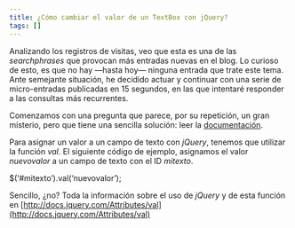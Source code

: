 ```yaml
---
title: ¿Cómo cambiar el valor de un TextBox con jQuery?
tags: []
---
```

Analizando los registros de visitas, veo que esta es una de las _searchphrases_ que provocan más entradas nuevas en el blog. Lo curioso de esto, es que no hay —hasta hoy— ninguna entrada que trate este tema. Ante semejante situación, he decidido actuar y continuar con una serie de micro-entradas publicadas en 15 segundos, en las que intentaré responder a las consultas más recurrentes.

Comenzamos con una pregunta que parece, por su repetición, un gran misterio, pero que tiene una sencilla solución: leer la [documentación](http://docs.jquery.com/).

Para asignar un valor a un campo de texto con _jQuery_, tenemos que utilizar la función _val_. El siguiente código de ejemplo, asignamos el valor _nuevovalor_ a un campo de texto con el ID _mitexto_.

$(‘#mitexto’).val(‘nuevovalor’);

Sencillo, ¿no? Toda la información sobre el uso de _jQuery_ y de esta función en [http://docs.jquery.com/Attributes/val](http://docs.jquery.com/Attributes/val)

